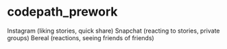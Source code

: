 # codepath_prework
Instagram (liking stories, quick share)
Snapchat (reacting to stories, private groups) 
Bereal (reactions, seeing friends of friends)
